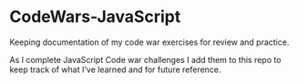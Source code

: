 # CodeWars-JavaScript
Keeping documentation of my code war exercises for review and practice. 

As I complete JavaScript Code war challenges I add them to this repo to keep track of what I've learned and for future reference. 
